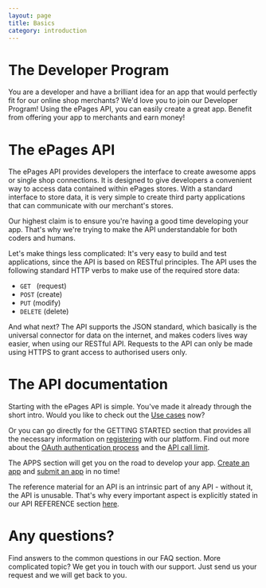 ```yaml
---
layout: page
title: Basics
category: introduction
---
```


# The Developer Program
You are a developer and have a brilliant idea for an app that would perfectly fit for our online shop merchants? We'd love you to join our Developer Program! Using the ePages API, you can easily create a great app. Benefit from offering your app to merchants and earn money!

# The ePages API
The ePages API provides developers the interface to create awesome apps or single shop connections. It is designed to give developers a convenient way to access data contained within ePages stores. With a standard interface to store data, it is very simple to create third party applications that can communicate with our merchant's stores.

Our highest claim is to ensure you're having a good time developing your app. That's why we're trying to make the API understandable for both coders and humans.

Let's make things less complicated: It's very easy to build and test applications, since the API is based on RESTful principles. The API uses the following standard HTTP verbs to make use of the required store data:

  * `GET ` (request)
  * `POST` (create)
  * `PUT` (modify)
  * `DELETE` (delete)

And what next? The API supports the JSON standard, which basically is the universal connector for data on the internet, and makes coders lives way easier, when using our RESTful API.
Requests to the API can only be made using HTTPS to grant access to authorised users only.

# The API documentation
Starting with the ePages API is simple. You've made it already through the short intro. Would you like to check out the [Use cases](doc:use-cases) now?

Or you can go directly for the GETTING STARTED section that provides all the necessary information on [registering](doc:registration) with our platform. Find out more about the [OAuth authentication process](doc:oauth) and the [API call limit](doc:api-call-limit).

The APPS section will get you on the road to develop your app. [Create an app](doc:create-an-app) and [submit an app](doc:submit-an-app) in no time!

The reference material for an API is an intrinsic part of any API - without it, the API is unusable. That's why every important aspect is explicitly stated in our API REFERENCE section [here](doc:resources).

# Any questions?
Find answers to the common questions in our FAQ section. More complicated topic? We get you in touch with our support. Just send us your request and we will get back to you.
